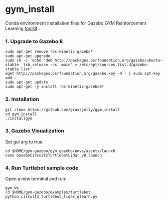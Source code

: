 # gym_install
Conda environment installation files for Gazebo GYM Reinforcement Learning [toolkit](https://github.com/erlerobot/gym-gazebo) .

### 1. Upgrade to Gazebo 8
    sudo apt-get remove ros-kinetic-gazebo* 
    sudo apt-get upgrade
    sudo sh -c 'echo "deb http://packages.osrfoundation.org/gazebo/ubuntu-stable `lsb_release -cs` main" > /etc/apt/sources.list.d/gazebo-stable.list'
    wget http://packages.osrfoundation.org/gazebo.key -O - | sudo apt-key add -
    sudo apt-get update
    sudo apt-get -y install ros-kinetic-gazebo8*

### 2. Installation
    git clone https://github.com/grassjelly/gym_install
    cd gym_install
    ./installgym

### 3. Gazebo Visualization
Set gui arg to true:

    cd $HOME/gym-gazebo/gym_gazebo/envs/assets/launch
    nano GazeboCircuit2TurtlebotLidar_v0.launch

### 4. Run Turtlebot sample code
Open a new terminal and run:

    gym_ws
    cd $HOME/gym-gazebo/examples/turtlebot
    python circuit2_turtlebot_lidar_qlearn.py

